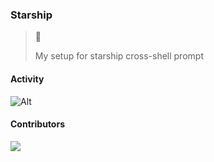 ### Starship
>  🍓 <p>My setup for starship cross-shell prompt</p>
 


#### Activity

![Alt](https://repobeats.axiom.co/api/embed/6ca3debd19217f42abe045e2189b14e3c50931c2.svg "Repobeats analytics image")

#### Contributors

<a href = "https://github.com/nathan2slime/nathan2slime/graphs/contributors">
  <img src = "https://contrib.rocks/image?repo=nathan2slime/nathan2slime"/>
</a>
